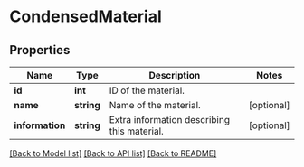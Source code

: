 # CondensedMaterial

## Properties
Name | Type | Description | Notes
------------ | ------------- | ------------- | -------------
**id** | **int** | ID of the material. | 
**name** | **string** | Name of the material. | [optional] 
**information** | **string** | Extra information describing this material. | [optional] 

[[Back to Model list]](../README.md#documentation-for-models) [[Back to API list]](../README.md#documentation-for-api-endpoints) [[Back to README]](../README.md)


